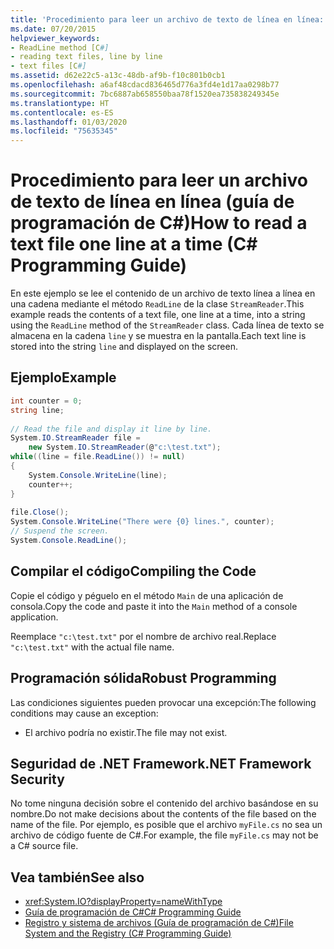 ```yaml
---
title: 'Procedimiento para leer un archivo de texto de línea en línea: guía de programación de C#'
ms.date: 07/20/2015
helpviewer_keywords:
- ReadLine method [C#]
- reading text files, line by line
- text files [C#]
ms.assetid: d62e22c5-a13c-48db-af9b-f10c801b0cb1
ms.openlocfilehash: a6af48cdacd836465d776a3fd4e1d17aa0298b77
ms.sourcegitcommit: 7bc6887ab658550baa78f1520ea735838249345e
ms.translationtype: HT
ms.contentlocale: es-ES
ms.lasthandoff: 01/03/2020
ms.locfileid: "75635345"
---
```

# <a name="how-to-read-a-text-file-one-line-at-a-time-c-programming-guide"></a><span data-ttu-id="fadef-102">Procedimiento para leer un archivo de texto de línea en línea (guía de programación de C#)</span><span class="sxs-lookup"><span data-stu-id="fadef-102">How to read a text file one line at a time (C# Programming Guide)</span></span>
<span data-ttu-id="fadef-103">En este ejemplo se lee el contenido de un archivo de texto línea a línea en una cadena mediante el método `ReadLine` de la clase `StreamReader`.</span><span class="sxs-lookup"><span data-stu-id="fadef-103">This example reads the contents of a text file, one line at a time, into a string using the `ReadLine` method of the `StreamReader` class.</span></span> <span data-ttu-id="fadef-104">Cada línea de texto se almacena en la cadena `line` y se muestra en la pantalla.</span><span class="sxs-lookup"><span data-stu-id="fadef-104">Each text line is stored into the string `line` and displayed on the screen.</span></span>  
  
## <a name="example"></a><span data-ttu-id="fadef-105">Ejemplo</span><span class="sxs-lookup"><span data-stu-id="fadef-105">Example</span></span>  
  
```csharp
int counter = 0;  
string line;  
  
// Read the file and display it line by line.  
System.IO.StreamReader file =   
    new System.IO.StreamReader(@"c:\test.txt");  
while((line = file.ReadLine()) != null)  
{  
    System.Console.WriteLine(line);  
    counter++;  
}  
  
file.Close();  
System.Console.WriteLine("There were {0} lines.", counter);  
// Suspend the screen.  
System.Console.ReadLine();  
```  
  
## <a name="compiling-the-code"></a><span data-ttu-id="fadef-106">Compilar el código</span><span class="sxs-lookup"><span data-stu-id="fadef-106">Compiling the Code</span></span>  
 <span data-ttu-id="fadef-107">Copie el código y péguelo en el método `Main` de una aplicación de consola.</span><span class="sxs-lookup"><span data-stu-id="fadef-107">Copy the code and paste it into the `Main` method of a console application.</span></span>  
  
 <span data-ttu-id="fadef-108">Reemplace `"c:\test.txt"` por el nombre de archivo real.</span><span class="sxs-lookup"><span data-stu-id="fadef-108">Replace `"c:\test.txt"` with the actual file name.</span></span>  
  
## <a name="robust-programming"></a><span data-ttu-id="fadef-109">Programación sólida</span><span class="sxs-lookup"><span data-stu-id="fadef-109">Robust Programming</span></span>  
 <span data-ttu-id="fadef-110">Las condiciones siguientes pueden provocar una excepción:</span><span class="sxs-lookup"><span data-stu-id="fadef-110">The following conditions may cause an exception:</span></span>  
  
- <span data-ttu-id="fadef-111">El archivo podría no existir.</span><span class="sxs-lookup"><span data-stu-id="fadef-111">The file may not exist.</span></span>  
  
## <a name="net-framework-security"></a><span data-ttu-id="fadef-112">Seguridad de .NET Framework</span><span class="sxs-lookup"><span data-stu-id="fadef-112">.NET Framework Security</span></span>  
 <span data-ttu-id="fadef-113">No tome ninguna decisión sobre el contenido del archivo basándose en su nombre.</span><span class="sxs-lookup"><span data-stu-id="fadef-113">Do not make decisions about the contents of the file based on the name of the file.</span></span> <span data-ttu-id="fadef-114">Por ejemplo, es posible que el archivo `myFile.cs` no sea un archivo de código fuente de C#.</span><span class="sxs-lookup"><span data-stu-id="fadef-114">For example, the file `myFile.cs` may not be a C# source file.</span></span>  
  
## <a name="see-also"></a><span data-ttu-id="fadef-115">Vea también</span><span class="sxs-lookup"><span data-stu-id="fadef-115">See also</span></span>

- <xref:System.IO?displayProperty=nameWithType>
- [<span data-ttu-id="fadef-116">Guía de programación de C#</span><span class="sxs-lookup"><span data-stu-id="fadef-116">C# Programming Guide</span></span>](../index.md)
- [<span data-ttu-id="fadef-117">Registro y sistema de archivos (Guía de programación de C#)</span><span class="sxs-lookup"><span data-stu-id="fadef-117">File System and the Registry (C# Programming Guide)</span></span>](./index.md)
